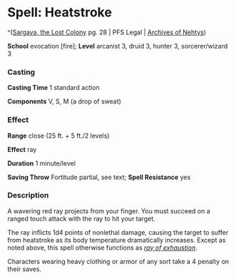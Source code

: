 # Spell: Heatstroke

^([Sargava, the Lost Colony][ss-heatstroke] pg. 28 | PFS Legal | [Archives of Nehtys][sn-heatstroke])

**School** evocation [fire]; **Level** arcanist 3, druid 3, hunter 3, sorcerer/wizard 3

### Casting

**Casting Time** 1 standard action  

**Components** V, S, M (a drop of sweat)

### Effect

**Range** close (25 ft. + 5 ft./2 levels)  

**Effect** ray  

**Duration** 1 minute/level  

**Saving Throw** Fortitude partial, see text; **Spell Resistance** yes

### Description

A wavering red ray projects from your finger. You must succeed on a ranged touch attack with the ray to hit your target.  

The ray inflicts 1d4 points of nonlethal damage, causing the target to suffer from heatstroke as its body temperature dramatically increases. Except as noted above, this spell otherwise functions as _[ray of exhaustion]_.  

Characters wearing heavy clothing or armor of any sort take a 4 penalty on their saves.

[ss-heatstroke]: http://paizo.com/store/downloads/p
[sn-heatstroke]: http://www.archivesofnethys.com/SpellDisplay.aspx?ItemName=Heatstroke
[ray of exhaustion]: http://www.archivesofnethys.com/SpellDisplay.aspx?ItemName=ray%20of%20exhaustion